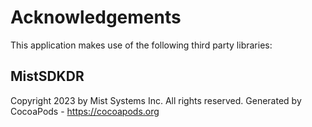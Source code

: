 # Acknowledgements
This application makes use of the following third party libraries:

## MistSDKDR

Copyright 2023 by Mist Systems Inc. All rights reserved.
Generated by CocoaPods - https://cocoapods.org
